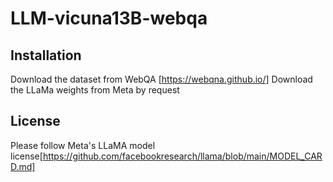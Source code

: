 # LLM-vicuna13B-webqa

## Installation
Download the dataset from WebQA [https://webqna.github.io/]
Download the LLaMa weights from Meta by request

## License
Please follow Meta's LLaMA model license[https://github.com/facebookresearch/llama/blob/main/MODEL_CARD.md]
